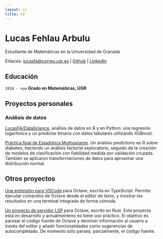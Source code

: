 ```yaml
---
layout: cv
title: CV
---
```

# Lucas Fehlau Arbulu
Estudiante de Matemáticas en la Universidad de Granada

Enlaces: <span>
  <a href="lucasfa@correo.ugr.es">lucasfa@correo.ugr.es</a>
| <a href="https://github.com/LucasFA">Github</a>
| <a href="https://www.linkedin.com/in/lucas-f-80a8b213a/">LinkedIn</a>
</span>


## Educación

`2018 - now`
__Grado en Matemáticas, UGR__

## Proyectos personales

### Análisis de datos

<!-- <FONT COLOR="BLUE"><u> -->
<a href="https://github.com/LucasFA/DataScience">LucasFA/DataScience</a>, análisis de datos en R y en Python: una regresión logarítmica y un predictor binario con datos tabulares utilizando XGBoost.

<a href="https://github.com/LucasFA/EMV/blob/main/Pr%C3%A1cticafinal/pr%C3%A1ctica.md">Práctica final de Estadística Multivariante</a></u></FONT>. Un análisis predictorio en R sobre diabetes, haciendo un análisis factorial exploratorio, seguido de la creación de modelos de clasificación con fiabilidad medida por validación cruzada. También se aplicaron transformaciones de datos para aproximar una distribución normal.

## Otros proyectos

[Una extensión para VSCode]() para Octave, escrita en TypeScript. Permite ejecutar comandos de Octave desde el editor de texto, y mostrar los resultados en una terminal integrada de forma cómoda.

[Un proyecto de servidor LSP]() para Octave, escrito en Rust. Este proyecto está en desarrollo y actualmenteno no tiene uso práctico. El objetivo es parsear el código fuente de Octave y devolver información al usuario a través del editor y añadir funcionalidades como sugerencias de autocompletado. De momento sólo parsea, parcialmente, el código fuente.

<!-- 
### Programming Languages
- R
- Python
- TypeScript 
- Rust (beginner) -->


<!-- ### Footer

Last updated: May 2013 -->


